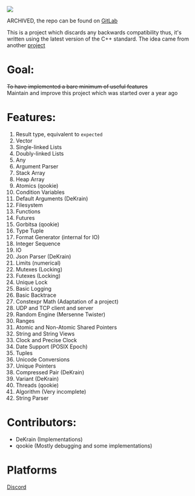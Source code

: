 <p align = 'left'>
  <img src='https://cdn.discordapp.com/attachments/809046217370763274/818426647753654302/HackySTLlogo2.png'>
</p>

ARCHIVED, the repo can be found on [GitLab](https://gitlab.com/HackyTeam/HackySTL)

This is a project which discards any backwards compatibility
thus, it's written using the latest version of the C++ standard.
The idea came from another [project](https://github.com/LegatAbyssWalker/amazingCode) 

# Goal:
~~To have implemented a bare minimum of useful features~~\
Maintain and improve this project which was started over a year ago

# Features:
  1. Result type, equivalent to `expected`
  2. Vector
  3. Single-linked Lists
  4. Doubly-linked Lists
  5. Any
  6. Argument Parser
  7. Stack Array
  8. Heap Array
  9. Atomics (qookie)
  10. Condition Variables
  11. Default Arguments (DeKrain)
  12. Filesystem
  13. Functions
  14. Futures
  15. Gorbitsa (qookie)
  16. Type Tuple
  17. Format Generator (internal for IO)
  18. Integer Sequence
  19. IO
  20. Json Parser (DeKrain)
  21. Limits (numerical)
  22. Mutexes (Locking)
  23. Futexes (Locking)
  24. Unique Lock
  25. Basic Logging
  26. Basic Backtrace
  27. Constexpr Math (Adaptation of a project)
  28. UDP and TCP client and server
  29. Random Engine (Mersenne Twister)
  30. Ranges
  31. Atomic and Non-Atomic Shared Pointers
  32. String and String Views
  33. Clock and Precise Clock
  34. Date Support (POSIX Epoch)
  35. Tuples
  36. Unicode Conversions
  37. Unique Pointers
  38. Compressed Pair (DeKrain)
  39. Variant (DeKrain) 
  40. Threads (qookie)
  41. Algorithm (Very incomplete)
  42. String Parser
  
# Contributors:
- DeKrain (Implementations)
- qookie (Mostly debugging and some implementations)

# Platforms
  [Discord](https://discord.gg/dEghMASRKb)
